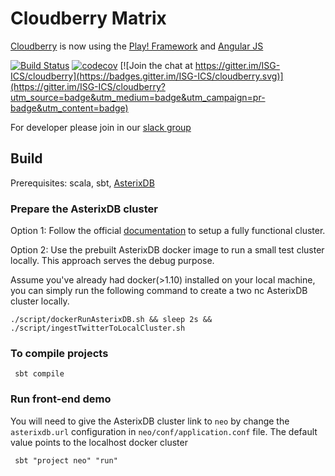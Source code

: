 # Cloudberry Matrix 


[Cloudberry](http://cloudberry.ics.uci.edu) is now using the [Play! Framework](https://www.playframework.com/) and [Angular JS](https://angular.io/)

[![Build Status](https://travis-ci.org/ISG-ICS/cloudberry.svg?branch=master)](https://travis-ci.org/ISG-ICS/cloudberry)
[![codecov](https://codecov.io/gh/ISG-ICS/cloudberry/branch/master/graph/badge.svg)](https://codecov.io/gh/ISG-ICS/cloudberry)
[![Join the chat at https://gitter.im/ISG-ICS/cloudberry](https://badges.gitter.im/ISG-ICS/cloudberry.svg)](https://gitter.im/ISG-ICS/cloudberry?utm_source=badge&utm_medium=badge&utm_campaign=pr-badge&utm_content=badge)

For developer please join in our [slack group](https://cloudberry-uci.slack.com/)

## Build

Prerequisites: scala, sbt, [AsterixDB](http://asterixdb.apache.org)

### Prepare the AsterixDB cluster
Option 1: Follow the official [documentation](https://ci.apache.org/projects/asterixdb/install.html) to setup a fully functional cluster.

Option 2: Use the prebuilt AsterixDB docker image to run a small test cluster locally. 
This approach serves the debug purpose. 

Assume you've already had docker(>1.10) installed on your local machine, 
you can simply run the following command to create a two nc AsterixDB cluster locally. 

```
./script/dockerRunAsterixDB.sh && sleep 2s && ./script/ingestTwitterToLocalCluster.sh
```

### To compile projects
```
 sbt compile
```

### Run front-end demo 
You will need to give the AsterixDB cluster link to `neo` by change the `asterixdb.url` configuration in `neo/conf/application.conf` file.
The default value points to the localhost docker cluster
```
 sbt "project neo" "run"
```
